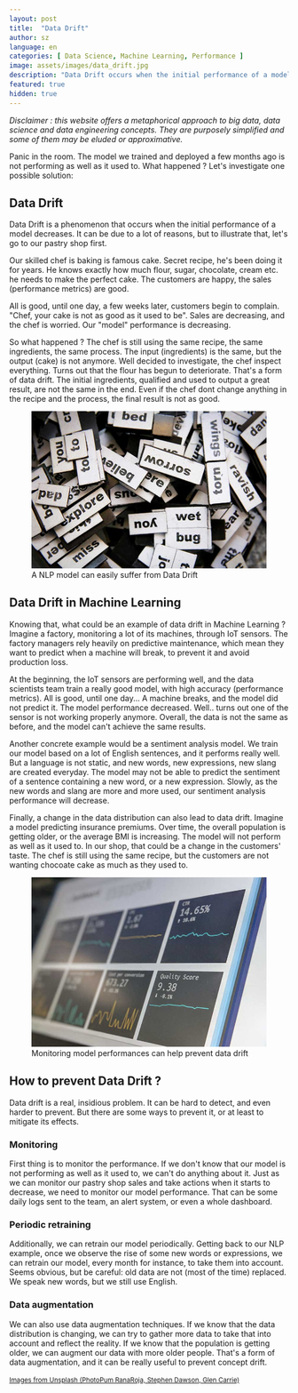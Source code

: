 ```yaml
---
layout: post
title:  "Data Drift"
author: sz
language: en
categories: [ Data Science, Machine Learning, Performance ]
image: assets/images/data_drift.jpg
description: "Data Drift occurs when the initial performance of a model decrease."
featured: true
hidden: true
---
```


<div class="disclaimer"><i>Disclaimer : this website offers a metaphorical approach to big data, data science and data engineering concepts. They are purposely simplified and some of them may be eluded or approximative.</i></div>

Panic in the room. The model we trained and deployed a few months ago is not performing as well as it used to.
What happened ? Let's investigate one possible solution:

## Data Drift

Data Drift is a phenomenon that occurs when the initial performance of a model decreases. It can be due to a lot of reasons, but to illustrate that, let's go to our pastry shop first.

Our skilled chef is baking is famous cake. Secret recipe, he's been doing it for years. He knows exactly how much flour, sugar, chocolate, cream etc. he needs to make the perfect cake. The customers are happy, the sales (performance metrics) are good.

All is good, until one day, a few weeks later, customers begin to complain. "Chef, your cake is not as good as it used to be". Sales are decreasing, and the chef is worried. Our "model" performance is decreasing.

So what happened ? The chef is still using the same recipe, the same ingredients, the same process. The input (ingredients) is the same, but the output (cake) is not anymore. Well decided to investigate, the chef inspect everything. Turns out that the flour has begun to deteriorate. That's a form of data drift. The initial ingredients, qualified and used to output a great result, are not the same in the end. Even if the chef dont change anything in the recipe and the process, the final result is not as good.

<figure>
    <img src="assets/images/nlp.jpg" alt="Monitoring dashboard"/>
    <figcaption>A NLP model can easily suffer from Data Drift</figcaption>
</figure>

## Data Drift in Machine Learning

Knowing that, what could be an example of data drift in Machine Learning ? Imagine a factory, monitoring a lot of its machines, through IoT sensors. The factory managers rely heavily on predictive maintenance, which mean  they want to predict when a machine will break, to prevent it and avoid production loss.

At the beginning, the IoT sensors are performing well, and the data scientists team train a really good model, with high accuracy (performance metrics). All is good, until one day... A machine breaks, and the model did not predict it. The model performance decreased. Well.. turns out one of the sensor is not working properly anymore. Overall, the data is not the same as before, and the model can't achieve the same results.

Another concrete example would be a sentiment analysis model. We train our model based on a lot of English sentences, and it performs really well. But a language is not static, and new words, new expressions, new slang are created everyday. The model may not be able to predict the sentiment of a sentence containing a new word, or a new expression. Slowly, as the new words and slang are more and more used, our sentiment analysis performance will decrease.

Finally, a change in the data distribution can also lead to data drift. Imagine a model predicting insurance premiums. Over time, the overall population is getting older, or the average BMI is increasing. The model will not perform as well as it used to. In our shop, that could be a change in the customers' taste. The chef is still using the same recipe, but the customers are not wanting chocoate cake as much as they used to.

<figure>
    <img src="assets/images/monitoring.jpg" alt="Monitoring dashboard"/>
    <figcaption>Monitoring model performances can help prevent data drift</figcaption>
</figure>

## How to prevent Data Drift ?

Data drift is a real, insidious problem. It can be hard to detect, and even harder to prevent. But there are some ways to prevent it, or at least to mitigate its effects.

### Monitoring

First thing is to monitor the performance. If we don't know that our model is not performing as well as it used to, we can't do anything about it. Just as we can monitor our pastry shop sales and take actions when it starts to decrease, we need to monitor our model performance. That can be some daily logs sent to the team, an alert system, or even a whole dashboard.

### Periodic retraining

Additionally, we can retrain our model periodically. Getting back to our NLP example, once we observe the rise of some new words or expressions, we can retrain our model, every month for instance, to take them into account. Seems obvious, but be careful: old data are not (most of the time) replaced. We speak new words, but we still use English.

### Data augmentation

We can also use data augmentation techniques. If we know that the data distribution is changing, we can try to gather more data to take that into account and reflect the reality. If we know that the population is getting older, we can augment our data with more older people. That's a form of data augmentation, and it can be really useful to prevent concept drift.


<p><a href="https://unsplash.com" target="blank_"><small>Images from Unsplash (PhotoPum RanaRoja, Stephen Dawson, Glen Carrie)</small></a></p>